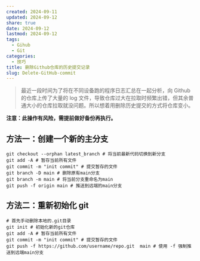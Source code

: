```yaml
---
created: 2024-09-11
updated: 2024-09-12
share: true
date: 2024-09-12
lastmod: 2024-09-12
tags:
  - Gihub
  - Git
categories:
  - 技巧
title: 删除Github仓库的历史提交记录
slug: Delete-GitHub-commit
---
```


> 最近一段时间为了将在不同设备跑的程序日志汇总在一起分析，向 Github 的仓库上传了大量的 log 文件，导致仓库过大在拉取时频繁出错，但其余普通大小的仓库拉取就没问题。所以想着用删除历史提交的方式将仓库变小。

**注意：此操作有风险，需提前做好备份再执行。**

## 方法一：创建一个新的主分支

```shell
git checkout --orphan latest_branch # 将当前最新代码切换到新分支
git add -A # 暂存当前所有文件
git commit -m "init commit" # 提交暂存的文件
git branch -D main # 删除原有main分支
git branch -m main # 将当前分支重命名为main
git push -f origin main # 推送到远端的main分支
```

## 方法二：重新初始化 git

```shell
# 首先手动删除本地的.git目录
git init # 初始化新的git仓库
git add -A # 暂存当前所有文件
git commit -m "init commit" # 提交暂存的文件
git push -f https://github.com/username/repo.git  main # 使用 -f 强制推送到远端main分支
```